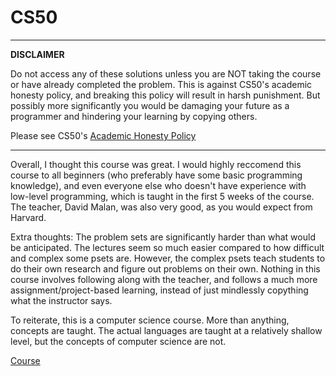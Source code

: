 # CS50

***
**DISCLAIMER** 

Do not access any of these solutions unless you are NOT taking the course or have already completed the problem. This is against CS50's academic honesty policy, and breaking this policy will result in harsh punishment. But possibly more significantly you would be damaging your future as a programmer and hindering your learning by copying others.

Please see CS50's [Academic Honesty Policy](https://docs.cs50.net/2016/fall/syllabus/cs50.html#academic-honesty)

***

Overall, I thought this course was great. I would highly reccomend this course to all beginners (who preferably have some basic programming knowledge), and even everyone else who doesn't have experience with low-level programming, which is taught in the first 5 weeks of the course. The teacher, David Malan, was also very good, as you would expect from Harvard. 

Extra thoughts: The problem sets are significantly harder than what would be anticipated. The lectures seem so much easier compared to how difficult and complex some psets are. However, the complex psets teach students to do their own research and figure out problems on their own. Nothing in this course involves following along with the teacher, and follows a much more assignment/project-based learning, instead of just mindlessly copything what the instructor says. 

To reiterate, this is a computer science course. More than anything, concepts are taught. The actual languages are taught at a relatively shallow level, but the concepts of computer science are not. 

[Course](https://cs50.harvard.edu/x/2020/)
